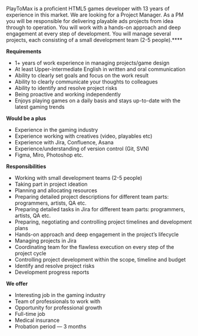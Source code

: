 PlayToMax is a proficient HTML5 games developer with 13 years of experience in
this market. We are looking for a Project Manager. As a PM you will be
responsible for delivering playable ads projects from idea through to
operation. You will work with a hands-on approach and deep engagement at every
step of development. You will manage several projects, each consisting of a
small development team (2-5 people).****

**Requirements**

  * 1+ years of work experience in managing projects/game design
  * At least Upper-intermediate English in written and oral communication
  * Ability to clearly set goals and focus on the work result
  * Ability to clearly communicate your thoughts to colleagues
  * Ability to identify and resolve project risks
  * Being proactive and working independently
  * Enjoys playing games on a daily basis and stays up-to-date with the latest gaming trends

**Would be a plus**

  * Experience in the gaming industry
  * Experience working with creatives (video, playables etc)
  * Experience with Jira, Confluence, Asana
  * Experience/understanding of version control (Git, SVN)
  * Figma, Miro, Photoshop etc.

**Responsibilities**

  * Working with small development teams (2-5 people)
  * Taking part in project ideation
  * Planning and allocating resources
  * Preparing detailed project descriptions for different team parts: programmers, artists, QA etc.
  * Preparing detailed tasks in Jira for different team parts: programmers, artists, QA etc.
  * Preparing, negotiating and controlling project timelines and development plans
  * Hands-on approach and deep engagement in the project’s lifecycle 
  * Managing projects in Jira
  * Coordinating team for the flawless execution on every step of the project cycle
  * Controlling project development within the scope, timeline and budget
  * Identify and resolve project risks
  * Development progress reports

**We offer**

  * Interesting job in the gaming industry
  * Team of professionals to work with
  * Opportunity for professional growth
  * Full-time job
  * Medical insurance
  * Probation period — 3 months